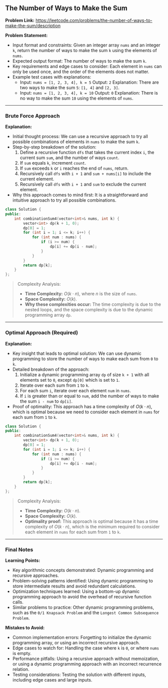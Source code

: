 ## The Number of Ways to Make the Sum
**Problem Link:** https://leetcode.com/problems/the-number-of-ways-to-make-the-sum/description

**Problem Statement:**
- Input format and constraints: Given an integer array `nums` and an integer `k`, return the number of ways to make the sum `k` using the elements of `nums`.
- Expected output format: The number of ways to make the sum `k`.
- Key requirements and edge cases to consider: Each element in `nums` can only be used once, and the order of the elements does not matter.
- Example test cases with explanations:
  - Input: `nums = [1, 2, 3, 4], k = 5`
    Output: `2`
    Explanation: There are two ways to make the sum `5`: `[1, 4]` and `[2, 3]`.
  - Input: `nums = [1, 2, 3, 4], k = 10`
    Output: `0`
    Explanation: There is no way to make the sum `10` using the elements of `nums`.

---

### Brute Force Approach

**Explanation:**
- Initial thought process: We can use a recursive approach to try all possible combinations of elements in `nums` to make the sum `k`.
- Step-by-step breakdown of the solution:
  1. Define a recursive function `dfs` that takes the current index `i`, the current sum `sum`, and the number of ways `count`.
  2. If `sum` equals `k`, increment `count`.
  3. If `sum` exceeds `k` or `i` reaches the end of `nums`, return.
  4. Recursively call `dfs` with `i + 1` and `sum + nums[i]` to include the current element.
  5. Recursively call `dfs` with `i + 1` and `sum` to exclude the current element.
- Why this approach comes to mind first: It is a straightforward and intuitive approach to try all possible combinations.

```cpp
class Solution {
public:
    int combinationSum4(vector<int>& nums, int k) {
        vector<int> dp(k + 1, 0);
        dp[0] = 1;
        for (int i = 1; i <= k; i++) {
            for (int num : nums) {
                if (i >= num) {
                    dp[i] += dp[i - num];
                }
            }
        }
        return dp[k];
    }
};
```

> Complexity Analysis:
> - **Time Complexity:** $O(k \cdot n)$, where $n$ is the size of `nums`.
> - **Space Complexity:** $O(k)$.
> - **Why these complexities occur:** The time complexity is due to the nested loops, and the space complexity is due to the dynamic programming array `dp`.

---

### Optimal Approach (Required)

**Explanation:**
- Key insight that leads to optimal solution: We can use dynamic programming to store the number of ways to make each sum from `0` to `k`.
- Detailed breakdown of the approach:
  1. Initialize a dynamic programming array `dp` of size `k + 1` with all elements set to `0`, except `dp[0]` which is set to `1`.
  2. Iterate over each sum from `1` to `k`.
  3. For each sum `i`, iterate over each element `num` in `nums`.
  4. If `i` is greater than or equal to `num`, add the number of ways to make the sum `i - num` to `dp[i]`.
- Proof of optimality: This approach has a time complexity of $O(k \cdot n)$, which is optimal because we need to consider each element in `nums` for each sum from `1` to `k`.

```cpp
class Solution {
public:
    int combinationSum4(vector<int>& nums, int k) {
        vector<int> dp(k + 1, 0);
        dp[0] = 1;
        for (int i = 1; i <= k; i++) {
            for (int num : nums) {
                if (i >= num) {
                    dp[i] += dp[i - num];
                }
            }
        }
        return dp[k];
    }
};
```

> Complexity Analysis:
> - **Time Complexity:** $O(k \cdot n)$.
> - **Space Complexity:** $O(k)$.
> - **Optimality proof:** This approach is optimal because it has a time complexity of $O(k \cdot n)$, which is the minimum required to consider each element in `nums` for each sum from `1` to `k`.

---

### Final Notes

**Learning Points:**
- Key algorithmic concepts demonstrated: Dynamic programming and recursive approaches.
- Problem-solving patterns identified: Using dynamic programming to store intermediate results and avoid redundant calculations.
- Optimization techniques learned: Using a bottom-up dynamic programming approach to avoid the overhead of recursive function calls.
- Similar problems to practice: Other dynamic programming problems, such as the `0/1 Knapsack Problem` and the `Longest Common Subsequence Problem`.

**Mistakes to Avoid:**
- Common implementation errors: Forgetting to initialize the dynamic programming array, or using an incorrect recursive approach.
- Edge cases to watch for: Handling the case where `k` is `0`, or where `nums` is empty.
- Performance pitfalls: Using a recursive approach without memoization, or using a dynamic programming approach with an incorrect recurrence relation.
- Testing considerations: Testing the solution with different inputs, including edge cases and large inputs.